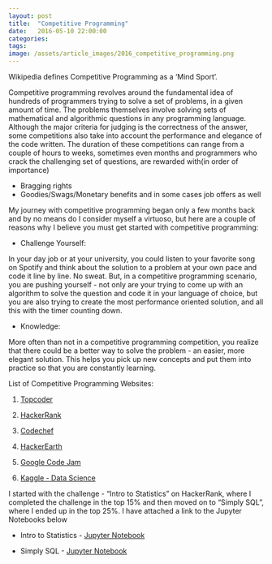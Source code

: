 ```yaml
---
layout: post
title:  "Competitive Programming"
date:   2016-05-10 22:00:00
categories:
tags: 
image: /assets/article_images/2016_competitive_programming.png
---
```



Wikipedia defines Competitive Programming as a ‘Mind Sport’.

Competitive programming revolves around the fundamental idea of hundreds of programmers trying to solve a set of problems, in a given amount of time. The problems themselves involve solving sets of mathematical and algorithmic questions in any programming language. Although the major criteria for judging is the correctness of the answer, some competitions also take into account the performance and elegance of the code written. The duration of these competitions can range from a couple of hours to weeks, sometimes even months and programmers who crack the challenging set of questions, are rewarded with(in order of importance)

* Bragging rights 
* Goodies/Swags/Monetary benefits and in some cases job offers as well

My journey with competitive programming began only a few months back and by no means do I consider myself a virtuoso, but here are a couple of reasons why I believe you must get started with competitive programming:

* Challenge Yourself:

In your day job or at your university, you could listen to your favorite song on Spotify and think about the solution to a problem at your own pace and code it line by line. No sweat. But, in a competitive programming scenario, you are pushing yourself - not only are your trying to come up with an algorithm to solve the question and code it in your language of choice, but you are also trying to create the most performance oriented solution, and all this with the timer counting down.

* Knowledge:

More often than not in a competitive programming competition, you realize that there could be a better way to solve the problem - an easier, more elegant solution. This helps you pick up new concepts and put them into practice so that you are constantly learning. 

List of Competitive Programming Websites:

1. [Topcoder](https://www.topcoder.com/)

2. [HackerRank](https://www.hackerrank.com)

3. [Codechef](https://www.codechef.com/)

4. [HackerEarth](https://www.hackerearth.com/)

5. [Google Code Jam](https://code.google.com/codejam)

6. [Kaggle - Data Science](https://www.kaggle.com/)

I started with the challenge - “Intro to Statistics” on HackerRank, where I completed the challenge in the top 15% and then moved on to “Simply SQL”, where I ended up in the top 25%. I have attached a link to the Jupyter Notebooks below

* Intro to Statistics - [Jupyter Notebook](http://nbviewer.jupyter.org/github/KartikKannapur/Programming_Challenges/tree/master/HackerRank/Intro_to_Statistics/)

* Simply SQL - [Jupyter Notebook](http://nbviewer.jupyter.org/github/KartikKannapur/Programming_Challenges/blob/master/HackerRank/Simply_SQL_The_Sequel/Questions.ipynb)
